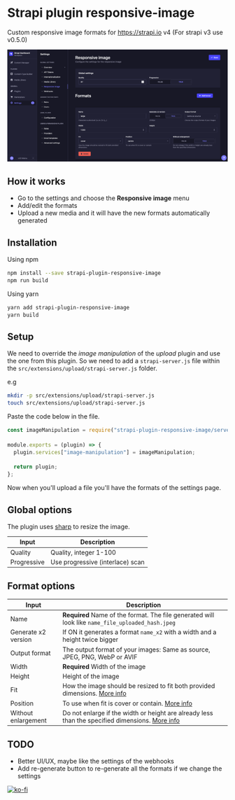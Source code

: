 # Strapi plugin responsive-image

Custom responsive image formats for https://strapi.io v4 (For strapi v3 use v0.5.0)

<div>
  <img src="assets/screenshot_settings.png" alt="Screenshoot settings">
</div>

## How it works

- Go to the settings and choose the **Responsive image** menu
- Add/edit the formats
- Upload a new media and it will have the new formats automatically generated

## Installation

Using npm

```bash
npm install --save strapi-plugin-responsive-image
npm run build
```

Using yarn

```bash
yarn add strapi-plugin-responsive-image
yarn build
```

## Setup

We need to override the _image manipulation_ of the _upload_ plugin and use the one from this plugin. So we need to add a `strapi-server.js` file within the `src/extensions/upload/strapi-server.js` folder.

e.g

```bash
mkdir -p src/extensions/upload/strapi-server.js
touch src/extensions/upload/strapi-server.js
```

Paste the code below in the file.

```javascript
const imageManipulation = require("strapi-plugin-responsive-image/server/services/image-manipulation");

module.exports = (plugin) => {
  plugin.services["image-manipulation"] = imageManipulation;

  return plugin;
};
```

Now when you'll upload a file you'll have the formats of the settings page.

## Global options

The plugin uses [sharp](https://github.com/lovell/sharp) to resize the image.

| Input       | Description                      |
| ----------- | -------------------------------- |
| Quality     | Quality, integer 1-100           |
| Progressive | Use progressive (interlace) scan |

## Format options

| Input               | Description                                                                                                                                              |
| ------------------- | -------------------------------------------------------------------------------------------------------------------------------------------------------- |
| Name                | **Required** Name of the format. The file generated will look like `name_file_uploaded_hash.jpeg`                                                        |
| Generate x2 version | If ON it generates a format `name_x2` with a width and a height twice bigger                                                                             |
| Output format       | The output format of your images: Same as source, JPEG, PNG, WebP or AVIF                                                                                |
| Width               | **Required** Width of the image                                                                                                                          |
| Height              | Height of the image                                                                                                                                      |
| Fit                 | How the image should be resized to fit both provided dimensions. [More info](https://sharp.pixelplumbing.com/api-resize#parameters)                      |
| Position            | To use when fit is cover or contain. [More info](https://sharp.pixelplumbing.com/api-resize#parameters)                                                  |
| Without enlargement | Do not enlarge if the width or height are already less than the specified dimensions. [More info](https://sharp.pixelplumbing.com/api-resize#parameters) |

## TODO

- Better UI/UX, maybe like the settings of the webhooks
- Add re-generate button to re-generate all the formats if we change the settings

[![ko-fi](https://ko-fi.com/img/githubbutton_sm.svg)](https://ko-fi.com/E1E0H3N9M)
